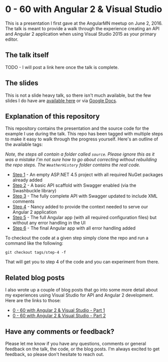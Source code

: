 # 0 - 60 with Angular 2 & Visual Studio

This is a presentation I first gave at the AngularMN meetup on June 2, 2016. The talk is meant to provide a walk through the experience creating an API and Angular 2 application when using Visual Studio 2015 as your primary editor.

## The talk itself

TODO - I will post a link here once the talk is complete.

## The slides

This is not a slide heavy talk, so there isn't much available, but the few slides I do have are [available here](slides) or via [Google Docs](https://docs.google.com/presentation/d/1HSwWHnjqRyLL9h5MfhrFqFVKwmhh3zbJIJMApKtv_-4/pub?start=false&loop=false&delayms=3000).

## Explanation of this repository

This repository contains the presentation and the source code for the example I use during the talk. This repo has been tagged with multiple steps to make it easy to walk through the progress yourself. Here's an outline of the available tags:

*Note, the steps all contain a folder called `source`. Please ignore this as it was a mistake I'm not sure how to go about correcting without rebuilding the repo steps. The `WeatherHistory` folder contains the real code.*

- [Step 1](https://github.com/sstorie/presentation-0-60-with-angular2-and-visual-studio/tree/step-1) - An empty ASP.NET 4.5 project with all required NuGet packages already added
- [Step 2](https://github.com/sstorie/presentation-0-60-with-angular2-and-visual-studio/tree/step-2) - A basic API scaffold with Swagger enabled (via the Swashbuckle library)
- [Step 3](https://github.com/sstorie/presentation-0-60-with-angular2-and-visual-studio/tree/step-3) - The fully complete API with Swagger updated to include XML comments
- [Step 4](https://github.com/sstorie/presentation-0-60-with-angular2-and-visual-studio/tree/step-4) - Nancy added to provide the context needed to serve our Angular 2 application
- [Step 5](https://github.com/sstorie/presentation-0-60-with-angular2-and-visual-studio/tree/step-5) - The full Angular app (with all required configuration files) but without any error handling in the UI
- [Step 6](https://github.com/sstorie/presentation-0-60-with-angular2-and-visual-studio/tree/step-6) - The final Angular app with all error handling added

To checkout the code at a given step simply clone the repo and run a command like the following:

`git checkout tags/step-4 -f`

That will get you to step 4 of the code and you can experiment from there.

## Related blog posts

I also wrote up a couple of blog posts that go into some more detail about my experiences using Visual Studio for API and Angular 2 development. Here are the links to those:

- [0 - 60 with Angular 2 & Visual Studio - Part 1](https://blog.sstorie.com/0-60-with-angular-2-and-visual-studio-part-1/)
- [0 - 60 with Angular 2 & Visual Studio - Part 2](https://blog.sstorie.com/0-60-with-angular-2-and-visual-studio-part-2/)

## Have any comments or feedback?

Please let me know if you have any questions, comments or general feedback on the talk, the code, or the blog posts. I'm always excited to get feedback, so please don't hesitate to reach out.
